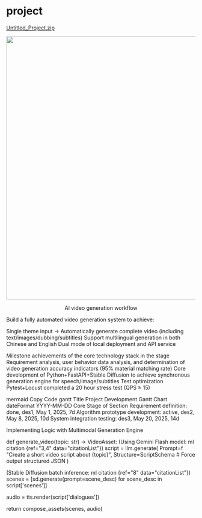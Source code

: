 # project
[Untitled_Project.zip](https://github.com/user-attachments/files/20175927/Untitled_Project.zip)

<div align="center"><img src="./docs/workflow. png" width="700"><p>AI video generation workflow</p></div>

Build a fully automated video generation system to achieve:

Single theme input → Automatically generate complete video (including text/images/dubbing/subtitles)
Support multilingual generation in both Chinese and English
Dual mode of local deployment and API service

Milestone achievements of the core technology stack in the stage
Requirement analysis, user behavior data analysis, and determination of video generation accuracy indicators (95% material matching rate)
Core development of Python+FastAPI+Stable Diffusion to achieve synchronous generation engine for speech/image/subtitles
Test optimization Pytest+Locust completed a 20 hour stress test (QPS ≥ 15)



mermaid
Copy Code
gantt
Title Project Development Gantt Chart
dateFormat  YYYY-MM-DD
Core Stage of Section
Requirement definition: done, des1, May 1, 2025, 7d
Algorithm prototype development: active, des2, May 8, 2025, 10d
System integration testing: des3, May 20, 2025, 14d

Implementing Logic with Multimodal Generation Engine



def generate_video(topic: str) -> VideoAsset:
(Using Gemini Flash model: ml citation {ref="3,4" data="citationList"})
script = llm.generate(
Prompt=f "Create a short video script about {topic}",
Structure=ScriptSchema # Force output structured JSON
)
    
(Stable Diffusion batch inference: ml citation {ref="8" data="citationList"})
scenes = [sd.generate(prompt=scene_desc) 
for scene_desc in script['scenes']]
    

audio = tts.render(script['dialogues'])
    
return compose_assets(scenes, audio) 
﻿
